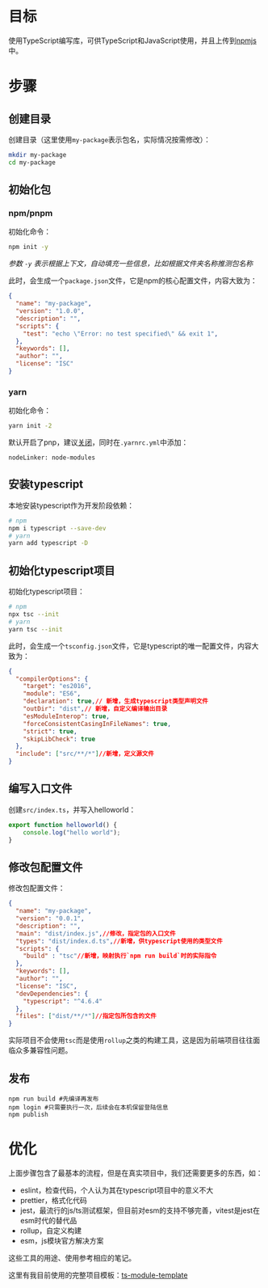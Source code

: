 # 目标

使用TypeScript编写库，可供TypeScript和JavaScript使用，并且上传到[npmjs](npmjs.com)中。

# 步骤

## 创建目录

创建目录（这里使用`my-package`表示包名，实际情况按需修改）：

```bash
mkdir my-package
cd my-package
```

## 初始化包

### npm/pnpm

初始化命令：

```bash
npm init -y
```

*参数 `-y` 表示根据上下文，自动填充一些信息，比如根据文件夹名称推测包名称*

此时，会生成一个`package.json`文件，它是npm的核心配置文件，内容大致为：

```json
{
  "name": "my-package",
  "version": "1.0.0",
  "description": "",
  "scripts": {
    "test": "echo \"Error: no test specified\" && exit 1",
  },
  "keywords": [],
  "author": "",
  "license": "ISC"
}
```

### yarn

初始化命令：

```bash
yarn init -2
```

默认开启了pnp，建议[关闭](https://yarnpkg.com/getting-started/qa#which-files-should-be-gitignored)，同时在`.yarnrc.yml`中添加：

```
nodeLinker: node-modules
```

## 安装typescript

本地安装typescript作为开发阶段依赖：

```bash
# npm
npm i typescript --save-dev
# yarn
yarn add typescript -D
```

## 初始化typescript项目

初始化typescript项目：

```bash
# npm
npx tsc --init
# yarn
yarn tsc --init
```

此时，会生成一个`tsconfig.json`文件，它是typescript的唯一配置文件，内容大致为：

```json
{
  "compilerOptions": {
    "target": "es2016",
    "module": "ES6",
    "declaration": true,// 新增，生成typescript类型声明文件
    "outDir": "dist",// 新增，自定义编译输出目录
    "esModuleInterop": true,
    "forceConsistentCasingInFileNames": true,
    "strict": true,                                      
    "skipLibCheck": true                                
  },
  "include": ["src/**/*"]//新增，定义源文件
}
```

## 编写入口文件

创建`src/index.ts`，并写入helloworld：

```typescript
export function helloworld() {
    console.log("hello world");
}
```

## 修改包配置文件

修改包配置文件：

```json
{
  "name": "my-package",
  "version": "0.0.1",
  "description": "",
  "main": "dist/index.js",//修改，指定包的入口文件
  "types": "dist/index.d.ts",//新增，供typescript使用的类型文件
  "scripts": {
    "build" : "tsc"//新增，映射执行`npm run build`时的实际指令
  },
  "keywords": [],
  "author": "",
  "license": "ISC",
  "devDependencies": {
    "typescript": "^4.6.4"
  },
  "files": ["dist/**/*"]//指定包所包含的文件
}
```

实际项目不会使用`tsc`而是使用`rollup`之类的构建工具，这是因为前端项目往往面临众多兼容性问题。

## 发布

```
npm run build #先编译再发布
npm login #只需要执行一次，后续会在本机保留登陆信息
npm publish
```

# 优化

上面步骤包含了最基本的流程，但是在真实项目中，我们还需要更多的东西，如：

- eslint，检查代码，个人认为其在typescript项目中的意义不大
- prettier，格式化代码
- jest，最流行的js/ts测试框架，但目前对esm的支持不够完善，vitest是jest在esm时代的替代品
- rollup，自定义构建
- esm，js模块官方解决方案

这些工具的用途、使用参考相应的笔记。

这里有我目前使用的完整项目模板：[ts-module-template](https://github.com/me1ting/ts-module-template)
